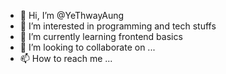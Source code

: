 - 👋 Hi, I’m @YeThwayAung
- 👀 I’m interested in programming and tech stuffs
- 🌱 I’m currently learning frontend basics
- 💞️ I’m looking to collaborate on ...
- 📫 How to reach me ...

<!---
YeThwayAung/YeThwayAung is a ✨ special ✨ repository because its `README.md` (this file) appears on your GitHub profile.
You can click the Preview link to take a look at your changes.
--->
